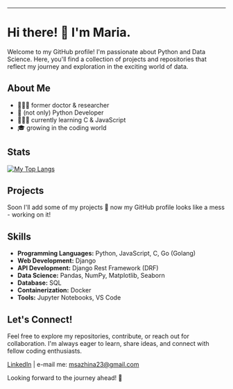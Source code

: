 ---

# Hi there! 👋 I'm Maria.

Welcome to my GitHub profile! 
I'm passionate about Python and Data Science. Here, you'll find a collection of projects and repositories that reflect my journey and exploration in the exciting world of data.

## About Me

- 👩🏻‍🔬 former doctor & researcher
- 🐍 (not only) Python Developer
- 🧚🏻‍♀️ currently learning C & JavaScript
- 🎓 growing in the coding world

## Stats
[![My Top Langs](https://github-readme-stats-marias-projects-3dbf7adc.vercel.app/api/top-langs/?username=kooken&theme=buefy&show_icons=true)](https://github.com/kooken/github-readme-stats)


## Projects

Soon I'll add some of my projects 💫 now my GitHub profile looks like a mess - working on it!

## Skills

- **Programming Languages:** Python, JavaScript, C, Go (Golang)
- **Web Development:** Django
- **API Development:** Django Rest Framework (DRF)
- **Data Science:** Pandas, NumPy, Matplotlib, Seaborn
- **Database:** SQL
- **Containerization:** Docker
- **Tools:** Jupyter Notebooks, VS Code

## Let's Connect!

Feel free to explore my repositories, contribute, or reach out for collaboration. I'm always eager to learn, share ideas, and connect with fellow coding enthusiasts.

[LinkedIn](https://www.linkedin.com/in/mariasazhina/) | e-mail me: msazhina23@gmail.com

Looking forward to the journey ahead! 🚀
